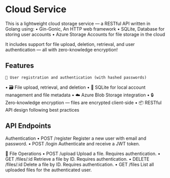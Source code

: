 # Cloud Service

This is a lightweight cloud storage service — a RESTful API written in Golang using:
	•	Gin-Gonic, An HTTP web framework
	•	SQLite, Database for storing user accounts 
	•	Azure Storage Accounts for file storage in the cloud 

It includes support for file upload, deletion, retrieval, and user authentication — all with zero-knowledge encryption! 

## Features 
	🔐 User registration and authentication (with hashed passwords)
  •	🗃️ File upload, retrieval, and deletion
	•	🧾 SQLite for local account management and file metadata
	•	☁️ Azure Blob Storage integration
	•	🔒 Zero-knowledge encryption — files are encrypted client-side
	•	📦 RESTful API design following best practices

 ## API Endpoints
Authentication
	•	POST /register
Register a new user with email and password.
	•	POST /login
Authenticate and receive a JWT token.


📁 File Operations
	•	POST /upload
Upload a file. Requires authentication.
	•	GET /files/:id
Retrieve a file by ID. Requires authentication.
	•	DELETE /files/:id
Delete a file by ID. Requires authentication.
	•	GET /files
List all uploaded files for the authenticated user.
